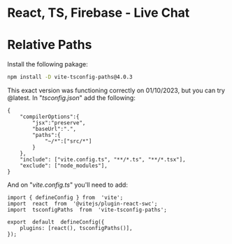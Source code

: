 # React, TS, Firebase - Live Chat

# Relative Paths

Install the following pakage:

```sh
npm install -D vite-tsconfig-paths@4.0.3
```

This exact version was functioning correctly on 01/10/2023, but you can try @latest.
In "_tsconfig.json_" add the following:

```
{
	"compilerOptions":{
		"jsx":"preserve",
		"baseUrl":".",
		"paths":{
			"~/*":["src/*"]
		}
	},
	"include": ["vite.config.ts", "**/*.ts", "**/*.tsx"],
	"exclude": ["node_modules"],
}
```

And on "_vite.config.ts_" you'll need to add:

```
import { defineConfig } from  'vite';
import  react  from  '@vitejs/plugin-react-swc';
import  tsconfigPaths  from  'vite-tsconfig-paths';

export  default  defineConfig({
	plugins: [react(), tsconfigPaths()],
});
```
